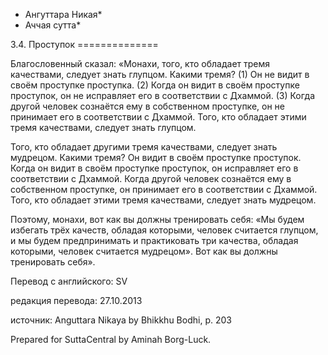 * Ангуттара Никая*
* Аччая сутта*

3\.4\. Проступок
\=\=\=\=\=\=\=\=\=\=\=\=\=\=

Благословенный сказал: «Монахи, того, кто обладает тремя качествами, следует знать глупцом\. Какими тремя? \(1\) Он не видит в своём проступке проступка\. \(2\) Когда он видит в своём проступке проступок, он не исправляет его в соответствии с Дхаммой\. \(3\) Когда другой человек сознаётся ему в собственном проступке, он не принимает его в соответствии с Дхаммой\. Того, кто обладает этими тремя качествами, следует знать глупцом\.

Того, кто обладает другими тремя качествами, следует знать мудрецом\. Какими тремя? Он видит в своём проступке проступок\. Когда он видит в своём проступке проступок, он исправляет его в соответствии с Дхаммой\. Когда другой человек сознаётся ему в собственном проступке, он принимает его в соответствии с Дхаммой\. Того, кто обладает этими тремя качествами, следует знать мудрецом\.

Поэтому, монахи, вот как вы должны тренировать себя: «Мы будем избегать трёх качеств, обладая которыми, человек считается глупцом, и мы будем предпринимать и практиковать три качества, обладая которыми, человек считается мудрецом»\. Вот как вы должны тренировать себя»\.

Перевод с английского: SV

редакция перевода: 27\.10\.2013

источник: Anguttara Nikaya by Bhikkhu Bodhi, p\. 203

Prepared for SuttaCentral by Aminah Borg\-Luck\.